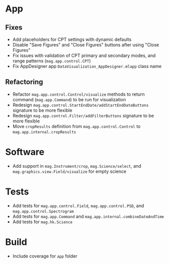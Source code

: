 # App

## Fixes

- Add placeholders for CPT settings with dynamic defaults
- Disable "Save Figures" and "Close Figures" buttons after using "Close Figures"
- Fix issues with validation of CPT primary and secondary modes, and range patterns (`mag.app.control.CPT`)
- Fix AppDesigner app `DataVisualization_AppDesigner.mlapp` class name

## Refactoring

- Refactor `mag.app.control.Control/visualize` methods to return command (`mag.app.Command`) to be run for visualization
- Redesign `mag.app.control.StartEndDate/addStartEndDateButtons` signature to be more flexible
- Redesign `mag.app.control.Filter/addFilterButtons` signature to be more flexible
- Move `cropResults` definition from `mag.app.control.Control` to `mag.app.internal.cropResults`

# Software

- Add support in `mag.Instrument/crop`, `mag.Science/select`, and `mag.graphics.view.Field/visualize` for empty science

# Tests

- Add tests for `mag.app.control.Field`, `mag.app.control.PSD`, and `mag.app.control.Spectrogram`
- Add tests for `mag.app.Command` and `mag.app.internal.combineDateAndTime`
- Add tests for `mag.hk.Science`

# Build

- Include coverage for `app` folder
